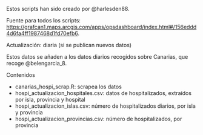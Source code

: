Estos scripts han sido creado por @harlesden88.

Fuente para todos los scripts: https://grafcan1.maps.arcgis.com/apps/opsdashboard/index.html#/156eddd4d6fa4ff1987468d1fd70efb6.

Actualización: diaria (si se publican nuevos datos)

Estos datos se añaden a los datos diarios recogidos sobre Canarias, que recoge @belengarcia_8.

Contenidos
- canarias_hospi_scrap.R: scrapea los datos
- hospi_actualizacion_hospitales.csv: datos de hospitalizados, extraídos por isla, provincia y hospital
- hospi_actualizacion_islas.csv: número de hospitalizados diarios, por isla y provincia
- hospi_actualizacion_provincias.csv: número de hospitalizados, por provincia

